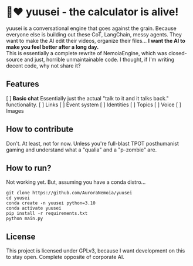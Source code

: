 # 🌟❤️ yuusei - the calculator is alive!
yuusei is a conversational engine that goes against the grain. Because everyone else is building out these CoT, LangChain, messy agents. They want to make the AI edit their videos, organize their files... **I want the AI to make you feel better after a long day.**  
This is essentially a complete rewrite of NemoiaEngine, which was closed-source and just, horrible unmaintainable code. I thought, if I'm writing decent code, why not share it?

## Features
[ ] **Basic chat**
    Essentially just the actual "talk to it and it talks back." functionality.
[ ] Links
[ ] Event system
[ ] Identities
[ ] Topics
[ ] Voice
[ ] Images

## How to contribute
Don't. At least, not for now. Unless you're full-blast TPOT posthumanist gaming and understand what a "qualia" and a "p-zombie" are.

## How to run?
Not working yet. But, assuming you have a conda distro...
```
git clone https://github.com/AuroraNemoia/yuusei
cd yuusei
conda create -n yuusei python=3.10
conda activate yuusei
pip install -r requirements.txt
python main.py
```

## License
This project is licensed under GPLv3, because I want development on this to stay open. Complete opposite of corporate AI.